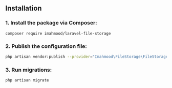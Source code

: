 ## Installation

### 1. Install the package via Composer:

```
composer require imahmood/laravel-file-storage
```

### 2. Publish the configuration file:

```bash
php artisan vendor:publish --provider="Imahmood\FileStorage\FileStorageServiceProvider"
```

### 3. Run migrations:

```bash
php artisan migrate
```
